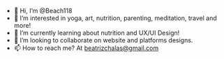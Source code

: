 - 👋 Hi, I’m @Beach118
- 👀 I’m interested in yoga, art, nutrition, parenting, meditation, travel and more!
- 🌱 I’m currently learning about nutrition and UX/UI Design!
- 💞️ I’m looking to collaborate on website and platforms designs.
- 📫 How to reach me? At beatrizchalas@gmail.com

<!---
Beach118/Beach118 is a ✨ special ✨ repository because its `README.md` (this file) appears on your GitHub profile.
You can click the Preview link to take a look at your changes.
--->
